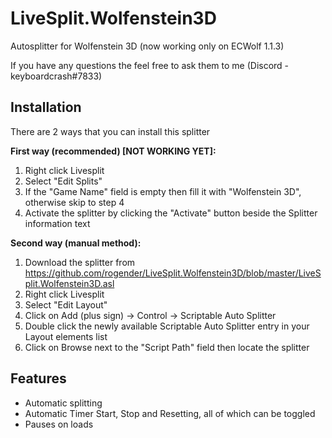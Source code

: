 # LiveSplit.Wolfenstein3D
Autosplitter for Wolfenstein 3D (now working only on ECWolf 1.1.3)

If you have any questions the feel free to ask them to me (Discord - keyboardcrash#7833)

## Installation
There are 2 ways that you can install this splitter

**First way (recommended) [NOT WORKING YET]:**
 1. Right click Livesplit
 2. Select "Edit Splits"
 3. If the "Game Name" field is empty then fill it with "Wolfenstein 3D", otherwise skip to step 4
 4. Activate the splitter by clicking the "Activate" button beside the Splitter information text

**Second way (manual method):**
 1. Download the splitter from https://github.com/rogender/LiveSplit.Wolfenstein3D/blob/master/LiveSplit.Wolfenstein3D.asl
 2. Right click Livesplit
 3. Select "Edit Layout"
 4. Click on Add (plus sign) -> Control -> Scriptable Auto Splitter
 5. Double click the newly available Scriptable Auto Splitter entry in your Layout elements list
 6. Click on Browse next to the "Script Path" field then locate the splitter

## Features
 - Automatic splitting
 - Automatic Timer Start, Stop and Resetting, all of which can be toggled
 - Pauses on loads
